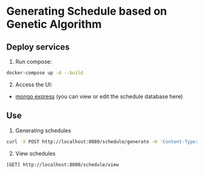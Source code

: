 # Generating Schedule based on Genetic Algorithm

## Deploy services

1. Run compose:
```sh
docker-compose up -d --build
```

2. Access the UI:
* [mongo express](http://localhost:8081) (you can view or edit the schedule database here)

## Use

1. Generating schedules

```sh
curl -X POST http://localhost:8080/schedule/generate -H 'Content-Type: application/json' -d '{}'
```

2. View schedules
```
[GET] http://localhost:8080/schedule/view
```